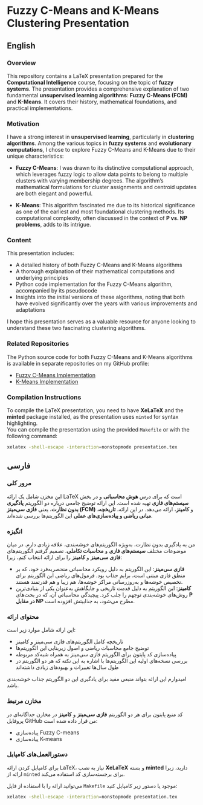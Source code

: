 # Fuzzy C-Means and K-Means Clustering Presentation

## English

### Overview
This repository contains a LaTeX presentation prepared for the **Computational Intelligence** course, focusing on the topic of **fuzzy systems**. The presentation provides a comprehensive explanation of two fundamental **unsupervised learning algorithms**: **Fuzzy C-Means (FCM)** and **K-Means**. It covers their history, mathematical foundations, and practical implementations.

### Motivation
I have a strong interest in **unsupervised learning**, particularly in **clustering algorithms**. Among the various topics in **fuzzy systems** and **evolutionary computations**, I chose to explore Fuzzy C-Means and K-Means due to their unique characteristics:

- **Fuzzy C-Means**: I was drawn to its distinctive computational approach, which leverages fuzzy logic to allow data points to belong to multiple clusters with varying membership degrees. The algorithm’s mathematical formulations for cluster assignments and centroid updates are both elegant and powerful.

- **K-Means**: This algorithm fascinated me due to its historical significance as one of the earliest and most foundational clustering methods. Its computational complexity, often discussed in the context of **P vs. NP problems**, adds to its intrigue.

### Content
This presentation includes:

- A detailed history of both Fuzzy C-Means and K-Means algorithms  
- A thorough explanation of their mathematical computations and underlying principles  
- Python code implementation for the Fuzzy C-Means algorithm, accompanied by its pseudocode  
- Insights into the initial versions of these algorithms, noting that both have evolved significantly over the years with various improvements and adaptations

I hope this presentation serves as a valuable resource for anyone looking to understand these two fascinating clustering algorithms.

### Related Repositories
The Python source code for both Fuzzy C-Means and K-Means algorithms is available in separate repositories on my GitHub profile:

- [Fuzzy C-Means Implementation](#)
- [K-Means Implementation](#)

### Compilation Instructions
To compile the LaTeX presentation, you need to have **XeLaTeX** and the **minted** package installed, as the presentation uses `minted` for syntax highlighting.  
You can compile the presentation using the provided `Makefile` or with the following command:

```bash
xelatex -shell-escape -interaction=nonstopmode presentation.tex
```
## فارسی

### مرور کلی
این مخزن شامل یک ارائه LaTeX است که برای درس **هوش محاسباتی** و در بخش **سیستم‌های فازی** تهیه شده است. این ارائه توضیح جامعی درباره دو الگوریتم **یادگیری بدون نظارت**، یعنی **فازی سی‌مینز (FCM)** و **کا‌مینز**، ارائه می‌دهد. در این ارائه، **تاریخچه، مبانی ریاضی و پیاده‌سازی‌های عملی** این الگوریتم‌ها بررسی شده‌اند.

### انگیزه
من به یادگیری بدون نظارت، به‌ویژه الگوریتم‌های خوشه‌بندی، علاقه زیادی دارم. در میان موضوعات مختلف **سیستم‌های فازی** و **محاسبات تکاملی**، تصمیم گرفتم الگوریتم‌های **فازی سی‌مینز** و **کا‌مینز** را برای ارائه انتخاب کنم، زیرا:

- **فازی سی‌مینز**: این الگوریتم به دلیل رویکرد محاسباتی منحصربه‌فرد خود، که بر منطق فازی مبتنی است، برایم جذاب بود. فرمول‌های ریاضی این الگوریتم برای تخصیص خوشه‌ها و به‌روزرسانی مراکز خوشه‌ها، هم زیبا و هم قدرتمند هستند.
- **کا‌مینز**: این الگوریتم به دلیل قدمت تاریخی و جایگاهش به‌عنوان یکی از بنیادی‌ترین روش‌های خوشه‌بندی توجهم را جلب کرد. پیچیدگی محاسباتی آن، که در بحث‌های **P در مقابل NP** مطرح می‌شود، به جذابیتش افزوده است.

### محتوای ارائه
این ارائه شامل موارد زیر است:

- تاریخچه کامل الگوریتم‌های فازی سی‌مینز و کا‌مینز  
- توضیح جامع محاسبات ریاضی و اصول زیربنایی این الگوریتم‌ها  
- پیاده‌سازی کد پایتون برای الگوریتم فازی سی‌مینز به همراه شبه‌کد مربوطه  
- بررسی نسخه‌های اولیه این الگوریتم‌ها با اشاره به این نکته که هر دو الگوریتم در طول سال‌ها تغییرات و بهبودهای زیادی داشته‌اند  

امیدوارم این ارائه بتواند منبعی مفید برای یادگیری این دو الگوریتم جذاب خوشه‌بندی باشد.

### مخازن مرتبط
کد منبع پایتون برای هر دو الگوریتم **فازی سی‌مینز** و **کا‌مینز** در مخازن جداگانه‌ای در پروفایل GitHub من قرار داده شده است:

- پیاده‌سازی Fuzzy C-means
- پیاده‌سازی K-means

### دستورالعمل‌های کامپایل
برای کامپایل کردن ارائه LaTeX، نیاز به نصب **XeLaTeX** و بسته **minted** دارید، زیرا ارائه از `minted` برای برجسته‌سازی کد استفاده می‌کند.

می‌توانید ارائه را با استفاده از فایل `Makefile` موجود یا دستور زیر کامپایل کنید:

```bash
xelatex -shell-escape -interaction=nonstopmode presentation.tex
